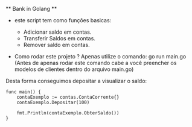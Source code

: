 ** Bank in Golang **
* este script tem como funções basicas: 
    - Adicionar saldo em contas.
    - Transferir Saldos em contas.
    - Remover saldo em contas.

* Como rodar este projeto ?
Apenas utilize o comando: go run main.go 
(Antes de apenas rodar este comando cabe a você preencher os modelos de clientes dentro do arquivo main.go)


Desta forma conseguimos depositar a visualizar o saldo:
``````` 
func main() {
    contaExemplo := contas.ContaCorrente{}
    contaExemplo.Depositar(100)

    fmt.Println(contaExemplo.ObterSaldo())
}
````````
